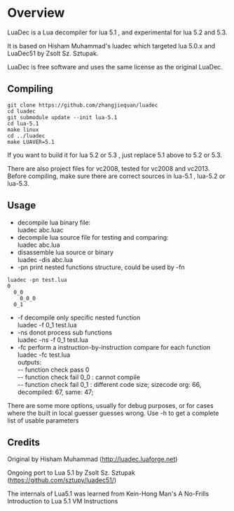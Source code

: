 Overview
========

LuaDec is a Lua decompiler for lua 5.1 , and experimental for lua 5.2 and 5.3.

It is based on Hisham Muhammad's luadec which targeted lua 5.0.x and LuaDec51 by Zsolt Sz. Sztupak.

LuaDec is free software and uses the same license as the original LuaDec.


Compiling
---------
```
git clone https://github.com/zhangjiequan/luadec
cd luadec
git submodule update --init lua-5.1
cd lua-5.1
make linux
cd ../luadec
make LUAVER=5.1
```

If you want to build it for lua 5.2 or 5.3 , just replace 5.1 above to 5.2 or 5.3.

There are also project files for vc2008, tested for vc2008 and vc2013.  
Before compiling, make sure there are correct sources in lua-5.1 , lua-5.2 or lua-5.3.


Usage
-----
* decompile lua binary file:  
  luadec abc.luac  
* decompile lua source file for testing and comparing:  
    luadec abc.lua  
* disassemble lua source or binary  
    luadec -dis abc.lua  
* -pn print nested functions structure, could be used by -fn  
```
luadec -pn test.lua
0
  0_0
    0_0_0
  0_1
```
* -f decompile only specific nested function  
    luadec -f 0_1 test.lua  
* -ns donot process sub functions  
    luadec -ns -f 0_1 test.lua  
* -fc perform a instruction-by-instruction compare for each function  
    luadec -fc test.lua  
outputs:  
-- function check pass 0  
-- function check fail 0_0 : cannot compile  
-- function check fail 0_1 :  different code size; sizecode org: 66, decompiled: 67, same: 47;   

There are some more options, usually for debug purposes, or for cases where the built in local guesser guesses wrong.
Use -h to get a complete list of usable parameters


Credits
-------

Original by Hisham Muhammad (http://luadec.luaforge.net)
 
Ongoing port to Lua 5.1 by Zsolt Sz. Sztupak (https://github.com/sztupy/luadec51/)

The internals of Lua5.1 was learned from Kein-Hong Man's A No-Frills Introduction to Lua 5.1 VM Instructions
